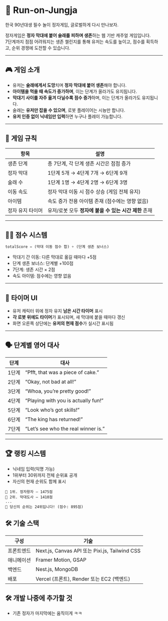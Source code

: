 # 🧬 Run-on-Jungja

한국 90년대생 필수 놀이 정자게임, 글로벌하게 다시 만나보자.

정자게임은 **정자 막대에 붙어 술래를 피하며 생존**하는 웹 기반 캐주얼 게임입니다.  
7단계까지 점점 어려워지는 생존 챌린지를 통해 유저는 속도를 높이고, 점수를 획득하고, 순위 경쟁에 도전할 수 있습니다.

---

## 🎮 게임 소개

- 유저는 **술래에게서 도망**치며 **정자 막대에 붙어 생존**해야 합니다.
- **아이템을 먹을 때 속도가 증가하며**, 이는 단계가 올라가도 유지됩니다.
- **막대기 사이를 자주 옮겨 다닐수록 점수 증가**하며, 이는 단계가 올라가도 유지됩니다.
- 술래는 **유저만 잡을 수 있으며**, 로봇 플레이어는 시늉만 합니다.
- **유저 인증 없이 닉네임만 입력**하면 누구나 플레이 가능합니다.

---

## 🧠 게임 규칙

| 항목             | 설명                                                  |
| ---------------- | ----------------------------------------------------- |
| 생존 단계        | 총 7단계, 각 단계 생존 시간은 점점 증가               |
| 정자 막대        | 1단계 5개 → 4단계 7개 → 6단계 9개                     |
| 술래 수          | 1단계 1명 → 4단계 2명 → 6단계 3명                     |
| 이동 속도        | 정자 막대 이동 시 점수 상승 (게임 전체 유지)          |
| 아이템           | 속도 증가 전용 아이템 존재 (점수에는 영향 없음)       |
| 정자 유지 타이머 | 유저/로봇 모두 **정자에 붙을 수 있는 시간 제한** 존재 |

---

## 🏃‍♂️ 점수 시스템

```ts
totalScore = (막대 이동 점수 합) + (단계 생존 보너스)
```

- 막대기 간 이동: 다른 막대로 옮길 때마다 +5점
- 단계 생존 보너스: 단계별 +100점
- 7단계: 생존 시간 × 2점
- 속도 아이템: 점수에는 영향 없음

---

## 🧭 타이머 UI

- 유저 캐릭터 위에 정자 유지 **남은 시간 타이머** 표시
- **각 로봇 위에도 타이머**가 표시되며, 새 막대에 붙을 때마다 갱신
- 화면 오른쪽 상단에는 **유저의 현재 점수**가 실시간 표시됨

---

## 🗣 단계별 영어 대사

| 단계  | 대사                                |
| ----- | ----------------------------------- |
| 1단계 | “Pfft, that was a piece of cake.”   |
| 2단계 | “Okay, not bad at all!”             |
| 3단계 | “Whoa, you’re pretty good!”         |
| 4단계 | “Playing with you is actually fun!” |
| 5단계 | “Look who’s got skills!”            |
| 6단계 | “The king has returned!”            |
| 7단계 | “Let’s see who the real winner is.” |

---

## 🏆 랭킹 시스템

- 닉네임 입력(익명 가능)
- 1위부터 30위까지 전체 순위표 공개
- 자신의 현재 순위도 함께 표시

```
🥇 1위. 정자왕자 — 1475점
🥈 2위. 막대도사 — 1410점
...
🎯 당신의 순위는 24위입니다! (점수: 895점)

```

## 🛠 기술 스택

| 구성       | 기술                                           |
| ---------- | ---------------------------------------------- |
| 프론트엔드 | Next.js, Canvas API 또는 Pixi.js, Tailwind CSS |
| 애니메이션 | Framer Motion, GSAP                            |
| 백엔드     | Nest.js, MongoDB                               |
| 배포       | Vercel (프론트), Render 또는 EC2 (백엔드)      |

## 🛠 개발 나중에 추가할 것

- 기존 정자가 마지막에는 움직이게 ㅋㅋ
